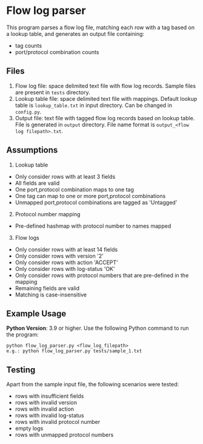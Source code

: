 # Flow log parser
This program parses a flow log file, matching each row with a tag based on a lookup table, and generates an output file containing:
- tag counts
- port/protocol combination counts

## Files
1. Flow log file: space delimited text file with flow log records. Sample files are present in `tests` directory.
2. Lookup table file: space delimited text file with mappings. Default lookup table is `lookup_table.txt` in input directory. Can be changed in `config.py`. 
3. Output file: text file with tagged flow log records based on lookup table. File is generated in `output` directory. File name format is `output_<flow log filepath>.txt`.

## Assumptions
1. Lookup table
  - Only consider rows with at least 3 fields
  - All fields are valid
  - One port,protocol combination maps to one tag
  - One tag can map to one or more port,protocol combinations
  - Unmapped port,protocol combinations are tagged as 'Untagged'
2. Protocol number mapping
  - Pre-defined hashmap with protocol number to names mapped
3. Flow logs
  - Only consider rows with at least 14 fields
  - Only consider rows with version '2'
  - Only consider rows with action 'ACCEPT'
  - Only consider rows with log-status 'OK' 
  - Only consider rows with protocol numbers that are pre-defined in the mapping
  - Remaining fields are valid
  - Matching is case-insensitive

## Example Usage
**Python Version**: 3.9 or higher.
Use the following Python command to run the program:
```
python flow_log_parser.py <flow_log_filepath>
e.g.: python flow_log_parser.py tests/sample_1.txt 
```

## Testing
Apart from the sample input file, the following scenarios were tested:
- rows with insufficient fields
- rows with invalid version
- rows with invalid action
- rows with invalid log-status
- rows with invalid protocol number
- empty logs
- rows with unmapped protocol numbers
